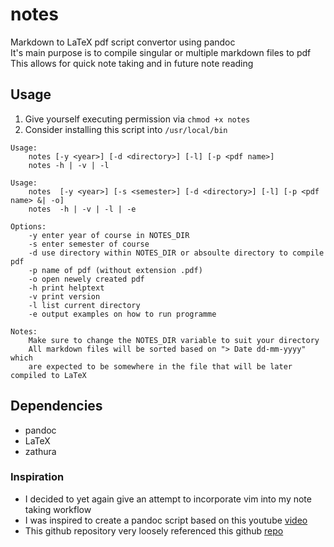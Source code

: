 # notes
Markdown to LaTeX pdf script convertor using pandoc \
It's main purpose is to compile singular or multiple markdown files to pdf \
This allows for quick note taking and in future note reading 

## Usage
1. Give yourself executing permission via `chmod +x notes`
2. Consider installing this script into `/usr/local/bin`
```
Usage:
    notes [-y <year>] [-d <directory>] [-l] [-p <pdf name>]
    notes -h | -v | -l 

Usage:
    notes  [-y <year>] [-s <semester>] [-d <directory>] [-l] [-p <pdf name> &| -o]
    notes  -h | -v | -l | -e

Options:
    -y enter year of course in NOTES_DIR
    -s enter semester of course
    -d use directory within NOTES_DIR or absoulte directory to compile pdf
    -p name of pdf (without extension .pdf)
    -o open newely created pdf
    -h print helptext
    -v print version
    -l list current directory
    -e output examples on how to run programme

Notes:
    Make sure to change the NOTES_DIR variable to suit your directory
    All markdown files will be sorted based on "> Date dd-mm-yyyy" which
    are expected to be somewhere in the file that will be later compiled to LaTeX
```

## Dependencies
* pandoc
* LaTeX
* zathura

### Inspiration
* I decided to yet again give an attempt to incorporate vim into my note taking workflow
* I was inspired to create a pandoc script based on this youtube 
[video](https://www.youtube.com/watch?v=wh_WGWii7UE&t=853s) 
* This github repository very loosely referenced this github 
[repo](https://github.com/connermcd/notes/blob/master/notes) 
